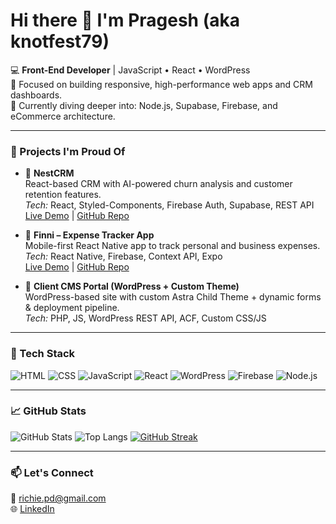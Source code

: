 # Hi there 👋 I'm Pragesh (aka knotfest79)

💻 **Front-End Developer** | JavaScript • React • WordPress  
🎯 Focused on building responsive, high-performance web apps and CRM dashboards.  
🧠 Currently diving deeper into: Node.js, Supabase, Firebase, and eCommerce architecture.

---

### 🚀 Projects I'm Proud Of

- 🔹 **NestCRM**  
  React-based CRM with AI-powered churn analysis and customer retention features.  
  _Tech:_ React, Styled-Components, Firebase Auth, Supabase, REST API  
  [Live Demo](#) | [GitHub Repo](#)

- 🔹 **Finni – Expense Tracker App**  
  Mobile-first React Native app to track personal and business expenses.  
  _Tech:_ React Native, Firebase, Context API, Expo  
  [Live Demo](#) | [GitHub Repo](#)

- 🔹 **Client CMS Portal (WordPress + Custom Theme)**  
  WordPress-based site with custom Astra Child Theme + dynamic forms & deployment pipeline.  
  _Tech:_ PHP, JS, WordPress REST API, ACF, Custom CSS/JS

---

### 🧰 Tech Stack

![HTML](https://img.shields.io/badge/-HTML5-E34F26?style=flat&logo=html5&logoColor=white)
![CSS](https://img.shields.io/badge/-CSS3-1572B6?style=flat&logo=css3)
![JavaScript](https://img.shields.io/badge/-JavaScript-black?style=flat&logo=javascript)
![React](https://img.shields.io/badge/-React-61DAFB?style=flat&logo=react)
![WordPress](https://img.shields.io/badge/-WordPress-21759B?style=flat&logo=wordpress)
![Firebase](https://img.shields.io/badge/-Firebase-FFCA28?style=flat&logo=firebase)
![Node.js](https://img.shields.io/badge/-Node.js-339933?style=flat&logo=nodedotjs)

---

### 📈 GitHub Stats

![GitHub Stats](https://github-readme-stats.vercel.app/api?username=knotfest79&show_icons=true&theme=react)
![Top Langs](https://github-readme-stats.vercel.app/api/top-langs/?username=knotfest79&layout=compact&theme=react)
[![GitHub Streak](https://streak-stats.demolab.com?user=knotfest79&theme=react)](https://git.io/streak-stats)

---

### 📫 Let's Connect

📧 richie.pd@gmail.com  
🌐 [LinkedIn](https://www.linkedin.com/in/pragesh-devbhandari-311762128/)  
